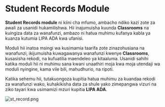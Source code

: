 # Student Records Module

**Student Records module** ni kiini cha mfumo, ambacho ndiko kazi zote za awali za usanidi hukamilishwa. Hii inajumuisha kuunda **Classrooms** na kuingiza data za wanafunzi, ambazo ni hatua muhimu kufanya kabla ya kuanza kutumia LIPA ADA kwa ufanisi.

Moduli hii inatoa msingi wa kusimamia taarifa zote zinazohusiana na wanafunzi, ikijumuisha kuwagawanya wanafunzi kwenye **Classrooms**, kusasisha rekodi, na kufuatilia maendeleo ya kitaaluma. Usanidi sahihi katika moduli hii ni muhimu sana kwani unaathiri moja kwa moja utendaji wa moduli nyingine, kama vile bili, mahudhurio, na ripoti.

Katika sehemu hii, tutakuongoza kupitia hatua muhimu za kuandaa rekodi za wanafunzi wako, kuhakikisha data za shule yako zimepangwa vizuri na ziko tayari kwa usimamizi mzuri kupitia **LIPA ADA**.


![st_record.png](st_record.png)